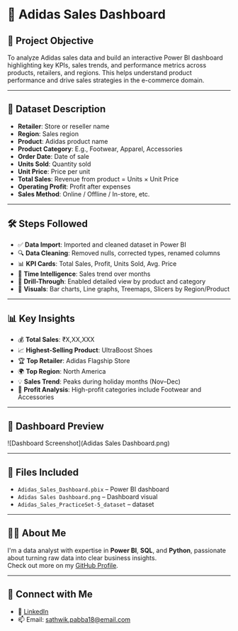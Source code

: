 # 👟 Adidas Sales Dashboard

## 🧠 Project Objective

To analyze Adidas sales data and build an interactive Power BI dashboard highlighting key KPIs, sales trends, and performance metrics across products, retailers, and regions. This helps understand product performance and drive sales strategies in the e-commerce domain.

---

## 📁 Dataset Description

- **Retailer**: Store or reseller name
- **Region**: Sales region
- **Product**: Adidas product name
- **Product Category**: E.g., Footwear, Apparel, Accessories
- **Order Date**: Date of sale
- **Units Sold**: Quantity sold
- **Unit Price**: Price per unit
- **Total Sales**: Revenue from product = Units × Unit Price
- **Operating Profit**: Profit after expenses
- **Sales Method**: Online / Offline / In-store, etc.

---

## 🛠️ Steps Followed

- ✅ **Data Import**: Imported and cleaned dataset in Power BI
- 🔍 **Data Cleaning**: Removed nulls, corrected types, renamed columns
- 📊 **KPI Cards**: Total Sales, Profit, Units Sold, Avg. Price
- 📅 **Time Intelligence**: Sales trend over months
- 📌 **Drill-Through**: Enabled detailed view by product and category
- 🎨 **Visuals**: Bar charts, Line graphs, Treemaps, Slicers by Region/Product

---

## 📊 Key Insights

- 💰 **Total Sales**: ₹X,XX,XXX
- 📈 **Highest-Selling Product**: UltraBoost Shoes
- 🏆 **Top Retailer**: Adidas Flagship Store
- 🌍 **Top Region**: North America
- 💡 **Sales Trend**: Peaks during holiday months (Nov–Dec)
- 🔄 **Profit Analysis**: High-profit categories include Footwear and Accessories

---

## 📸 Dashboard Preview

![Dashboard Screenshot](Adidas Sales Dashboard.png)

---

## 📁 Files Included

- `Adidas_Sales_Dashboard.pbix` – Power BI dashboard
- `Adidas Sales Dashboard.png` – Dashboard visual
- `Adidas_Sales_PracticeSet-5_dataset` – dataset

---

## 🙋‍♂️ About Me

I'm a data analyst with expertise in **Power BI**, **SQL**, and **Python**, passionate about turning raw data into clear business insights.  
Check out more on my [GitHub Profile](https://github.com/SathwikPabba).

---

## 🔗 Connect with Me

- 💼 [LinkedIn](https://linkedin.com/in/sathwikpabba)
- 📫 Email: sathwik.pabba18@email.com

